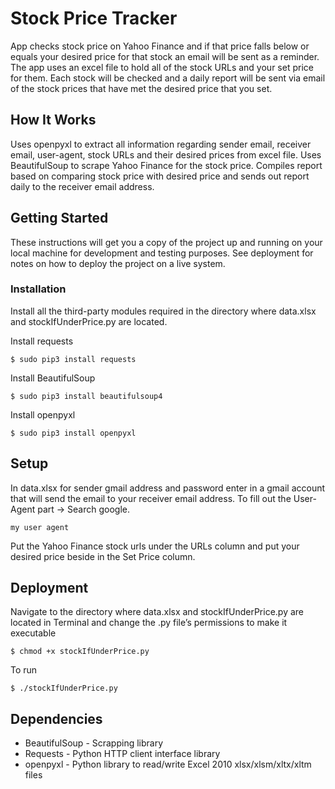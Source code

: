 # Stock Price Tracker

App checks stock price on Yahoo Finance and if that price falls below or equals your desired price for that stock an email will be sent as a reminder. The app uses an excel file to hold all of the stock URLs and your set price for them. Each stock will be checked and a daily report will be sent via email of the stock prices that have met the desired price that you set.

## How It Works

Uses openpyxl to extract all information regarding sender email, receiver email, user-agent, stock URLs and their desired prices from excel file. Uses BeautifulSoup to scrape Yahoo Finance for the stock price. Compiles report based on comparing stock price with desired price and sends out report daily to the receiver email address.

## Getting Started

These instructions will get you a copy of the project up and running on your local machine for development and testing purposes. See deployment for notes on how to deploy the project on a live system. 

### Installation

Install all the third-party modules required in the directory where data.xlsx and stockIfUnderPrice.py are located.


Install requests
```
$ sudo pip3 install requests
```
Install BeautifulSoup
```
$ sudo pip3 install beautifulsoup4
```
Install openpyxl
```
$ sudo pip3 install openpyxl
```

## Setup

In data.xlsx for sender gmail address and password enter in a gmail account that will send the email to your receiver email address.
To fill out the User-Agent part -> Search google.
```
my user agent 
```
Put the Yahoo Finance stock urls under the URLs column and put your desired price beside in the Set Price column.

## Deployment

Navigate to the directory where data.xlsx and stockIfUnderPrice.py are located in Terminal and change the .py file’s permissions to make it executable

```
$ chmod +x stockIfUnderPrice.py
```

To run

```
$ ./stockIfUnderPrice.py
```

## Dependencies

* BeautifulSoup - Scrapping library
* Requests - Python HTTP client interface library
* openpyxl - Python library to read/write Excel 2010 xlsx/xlsm/xltx/xltm files






